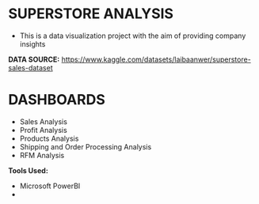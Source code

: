 # SUPERSTORE ANALYSIS

- This is a data visualization project with the aim of providing company insights

**DATA SOURCE:** https://www.kaggle.com/datasets/laibaanwer/superstore-sales-dataset 

# DASHBOARDS

- Sales Analysis
- Profit Analysis
- Products Analysis
- Shipping and Order Processing Analysis
- RFM Analysis

**Tools Used:**

- Microsoft PowerBI
-
